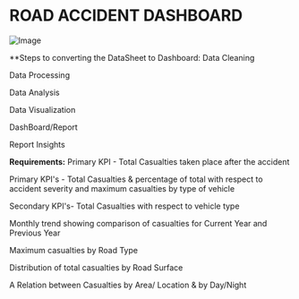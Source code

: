 # ROAD ACCIDENT DASHBOARD
![Image](https://github.com/user-attachments/assets/f87277e5-9da1-45a0-be34-bf0060dd7b0f)


**Steps to converting the DataSheet to Dashboard:
Data Cleaning

Data Processing

Data Analysis

Data Visualization

DashBoard/Report

Report Insights


**Requirements:**
Primary KPI - Total Casualties taken place after the accident

Primary KPI's - Total Casualties & percentage of total with respect to accident severity and maximum casualties by type of vehicle

Secondary KPI's- Total Casualties with respect to vehicle type

Monthly trend showing comparison of casualties for Current Year and Previous Year

Maximum casualties by Road Type

Distribution of total casualties by Road Surface

A Relation between Casualties by Area/ Location & by Day/Night






[def]: https://github.com/kesava78/Road_Accident_Dashboard/blob/main/board.jpeg
